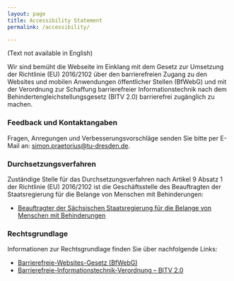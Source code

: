 ```yaml
---
layout: page
title: Accessibility Statement
permalink: /accessibility/

---
```

(Text not available in English)

Wir sind bemüht die Webseite im Einklang mit dem Gesetz
zur Umsetzung der Richtlinie (EU) 2016/2102 über den barrierefreien Zugang zu den
Websites und mobilen Anwendungen öffentlicher Stellen (BfWebG) und mit der Verordnung
zur Schaffung barrierefreier Informationstechnik nach dem Behindertengleichstellungsgesetz
(BITV 2.0) barrierefrei zugänglich zu machen.


### Feedback und Kontaktangaben
Fragen, Anregungen und Verbesserungsvorschläge senden Sie bitte per E-Mail an:
[simon.praetorius@tu-dresden.de](mailto:simon.praetorius@tu-dresden.de).


### Durchsetzungsverfahren
Zuständige Stelle für das Durchsetzungsverfahren nach Artikel 9 Absatz 1 der
Richtlinie (EU) 2016/2102 ist die Geschäftsstelle des Beauftragten der
Staatsregierung für die Belange von Menschen mit Behinderungen:

- [Beauftragter der Sächsischen Staatsregierung für die Belange von Menschen mit Behinderungen](https://www.behindern.verhindern.sachsen.de/beauftragter-der-saechsischen-staatsregierung.html)


### Rechtsgrundlage
Informationen zur Rechtsgrundlage finden Sie über nachfolgende Links:

- [Barrierefreie-Websites-Gesetz (BfWebG)](https://www.revosax.sachsen.de/vorschrift_gesamt/18133/38942.html)
- [Barrierefreie-Informationstechnik-Verordnung – BITV 2.0](https://www.gesetze-im-internet.de/bitv_2_0/BJNR184300011.html)
